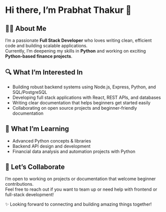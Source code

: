 # Hi there, I’m Prabhat Thakur 👋 

## 👩‍💻 About Me  
I’m a passionate **Full Stack Developer** who loves writing clean, efficient code and building scalable applications.  
Currently, I’m deepening my skills in **Python** and working on exciting **Python-based finance projects**.

## 🔍 What I’m Interested In
- Building robust backend systems using Node.js, Express, Python, and SQL/PostgreSQL  
- Developing full stack applications with React, REST APIs, and databases  
- Writing clear documentation that helps beginners get started easily  
- Collaborating on open source projects and beginner-friendly documentation

## 🌱 What I’m Learning
- Advanced Python concepts & libraries  
- Backend API design and development  
- Financial data analysis and automation projects with Python

## 🤝 Let’s Collaborate
I’m open to working on projects or documentation that welcome beginner contributions.  
Feel free to reach out if you want to team up or need help with frontend or full-stack development!


✨ Looking forward to connecting and building amazing things together!
